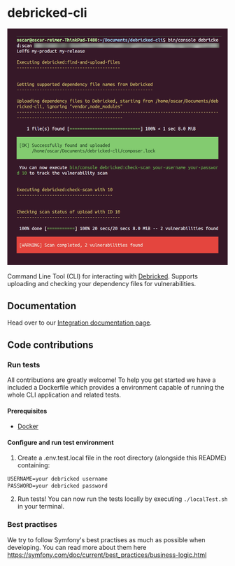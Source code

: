 # debricked-cli
![Debricked CLI in action](debricked-cli.png)

Command Line Tool (CLI) for interacting with [Debricked](https://debricked.com). Supports uploading and checking your dependency files for vulnerabilities.

## Documentation
Head over to our [Integration documentation page](https://debricked.com/knowledge-base/articles/integrations/#debricked-cli).

## Code contributions

### Run tests
All contributions are greatly welcome! To help you get started we have a included a
Dockerfile which provides a environment capable of running the whole CLI application
and related tests.

#### Prerequisites
- [Docker](https://docs.docker.com/install/)

#### Configure and run test environment
1. Create a .env.test.local file in the root directory (alongside this README) containing:
```text
USERNAME=your debricked username
PASSWORD=your debricked password
```
2. Run tests! You can now run the tests locally by executing `./localTest.sh` in your terminal.

### Best practises
We try to follow Symfony's best practises as much as possible when developing. You can read more about them here
https://symfony.com/doc/current/best_practices/business-logic.html

